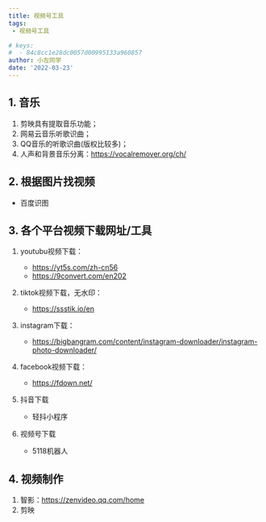 ```yaml
---
title: 视频号工具
tags:
 - 视频号工具

# keys:
#  - 84c8cc1e28dc0057d00995133a960857
author: 小左同学
date: '2022-03-23'
---
```


## 1. 音乐
1. 剪映具有提取音乐功能；
2. 网易云音乐听歌识曲；
3. QQ音乐的听歌识曲(版权比较多)；
4. 人声和背景音乐分离：https://vocalremover.org/ch/

## 2. 根据图片找视频
- 百度识图

## 3. 各个平台视频下载网址/工具
1. youtubu视频下载：
    - https://yt5s.com/zh-cn56
    - https://9convert.com/en202

2. tiktok视频下载，无水印：
    - https://ssstik.io/en

3. 	instagram下载：
    - https://bigbangram.com/content/instagram-downloader/instagram-photo-downloader/

4. 	facebook视频下载：
    - https://fdown.net/

5. 抖音下载
   - 轻抖小程序

6. 视频号下载
   - 5118机器人


## 4. 视频制作
1. 智影：https://zenvideo.qq.com/home
2. 剪映